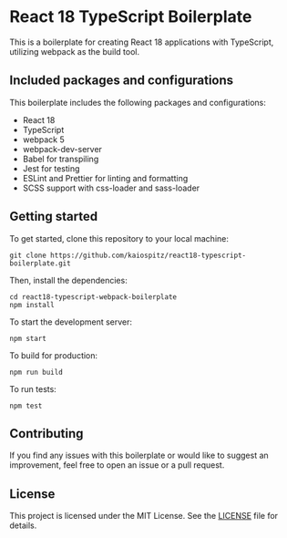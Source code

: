 # React 18 TypeScript Boilerplate

This is a boilerplate for creating React 18 applications with TypeScript, utilizing webpack as the build tool.

## Included packages and configurations

This boilerplate includes the following packages and configurations:

- React 18
- TypeScript
- webpack 5
- webpack-dev-server
- Babel for transpiling
- Jest for testing
- ESLint and Prettier for linting and formatting
- SCSS support with css-loader and sass-loader

## Getting started

To get started, clone this repository to your local machine:

```
git clone https://github.com/kaiospitz/react18-typescript-boilerplate.git
```

Then, install the dependencies:

```
cd react18-typescript-webpack-boilerplate
npm install
```

To start the development server:

```
npm start
```

To build for production:

```
npm run build
```

To run tests:

```
npm test
```

## Contributing

If you find any issues with this boilerplate or would like to suggest an improvement, feel free to open an issue or a pull request.

## License

This project is licensed under the MIT License. See the [LICENSE](./LICENSE) file for details.
